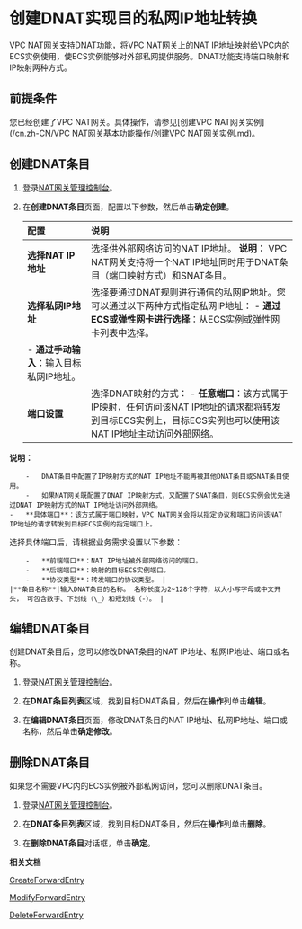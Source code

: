 # 创建DNAT实现目的私网IP地址转换

VPC NAT网关支持DNAT功能，将VPC NAT网关上的NAT IP地址映射给VPC内的ECS实例使用，使ECS实例能够对外部私网提供服务。DNAT功能支持端口映射和IP映射两种方式。

## 前提条件

您已经创建了VPC NAT网关。具体操作，请参见[创建VPC NAT网关实例](/cn.zh-CN/VPC NAT网关基本功能操作/创建VPC NAT网关实例.md)。

## 创建DNAT条目

1.  登录[NAT网关管理控制台](https://vpc.console.aliyun.com/nat)。

2.  在**创建DNAT条目**页面，配置以下参数，然后单击**确定创建**。

    |配置|说明|
    |:-|:-|
    |**选择NAT IP地址**|选择供外部网络访问的NAT IP地址。 **说明：** VPC NAT网关支持将一个NAT IP地址同时用于DNAT条目（端口映射方式）和SNAT条目。 |
    |**选择私网IP地址**|选择要通过DNAT规则进行通信的私网IP地址。您可以通过以下两种方式指定私网IP地址：     -   **通过ECS或弹性网卡进行选择**：从ECS实例或弹性网卡列表中选择。
    -   **通过手动输入**：输入目标私网IP地址。 |
    |**端口设置**|选择DNAT映射的方式：     -   **任意端口**：该方式属于IP映射，任何访问该NAT IP地址的请求都将转发到目标ECS实例上，目标ECS实例也可以使用该NAT IP地址主动访问外部网络。

**说明：**

        -   DNAT条目中配置了IP映射方式的NAT IP地址不能再被其他DNAT条目或SNAT条目使用。
        -   如果NAT网关既配置了DNAT IP映射方式，又配置了SNAT条目，则ECS实例会优先通过DNAT IP映射方式的NAT IP地址访问外部网络。
    -   **具体端口**：该方式属于端口映射，VPC NAT网关会将以指定协议和端口访问该NAT IP地址的请求转发到目标ECS实例的指定端口上。

选择具体端口后，请根据业务需求设置以下参数：

        -   **前端端口**：NAT IP地址被外部网络访问的端口。
        -   **后端端口**：映射的目标ECS实例端口。
        -   **协议类型**：转发端口的协议类型。 |
    |**条目名称**|输入DNAT条目的名称。 名称长度为2~128个字符，以大小写字母或中文开头， 可包含数字、下划线（\_）和短划线（-）。 |


## 编辑DNAT条目

创建DNAT条目后，您可以修改DNAT条目的NAT IP地址、私网IP地址、端口或名称。

1.  登录[NAT网关管理控制台](https://vpc.console.aliyun.com/nat)。

2.  在**DNAT条目列表**区域，找到目标DNAT条目，然后在**操作**列单击**编辑**。

3.  在**编辑DNAT条目**页面，修改DNAT条目的NAT IP地址、私网IP地址、端口或名称，然后单击**确定修改**。


## 删除DNAT条目

如果您不需要VPC内的ECS实例被外部私网访问，您可以删除DNAT条目。

1.  登录[NAT网关管理控制台](https://vpc.console.aliyun.com/nat)。

2.  在**DNAT条目列表**区域，找到目标DNAT条目，然后在**操作**列单击**删除**。

3.  在**删除DNAT条目**对话框，单击**确定**。


**相关文档**  


[CreateForwardEntry](/cn.zh-CN/API参考/NAT网关/CreateForwardEntry.md)

[ModifyForwardEntry](/cn.zh-CN/API参考/NAT网关/ModifyForwardEntry.md)

[DeleteForwardEntry](/cn.zh-CN/API参考/NAT网关/DeleteForwardEntry.md)

